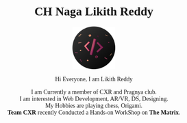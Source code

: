 # <center><span style="font-family:Papyrus; font-size:40;">CH Naga Likith Reddy  </span>

<img src="p3.png" 
        alt="Picture" 
        width="100" 
        height="100" 
        style="display: block; margin: 0 auto" />
<center><span style="font-family:Comic Sans MS; font-size:40;">
Hi Everyone, I am Likith Reddy

I am Currently a member of CXR and Pragnya club.  
I am interested in Web Development, AR/VR, DS, Designing.  
My Hobbies are playing chess, Origami.  
**Team CXR** recently Conducted a Hands-on WorkShop on **The Matrix**.</span></center>
